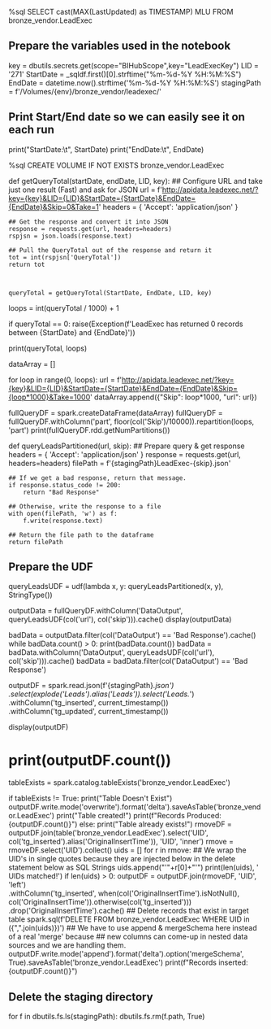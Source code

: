 

%sql
SELECT cast(MAX(LastUpdated) as TIMESTAMP) MLU FROM bronze_vendor.LeadExec



## Prepare the variables used in the notebook
key = dbutils.secrets.get(scope="BIHubScope",key="LeadExecKey")
LID = '271'
StartDate = _sqldf.first()[0].strftime("%m-%d-%Y %H:%M:%S")
EndDate = datetime.now().strftime('%m-%d-%Y %H:%M:%S')
stagingPath = f'/Volumes/{env}/bronze_vendor/leadexec/'


## Print Start/End date so we can easily see it on each run
print("StartDate:\t", StartDate)
print("EndDate:\t", EndDate)

%sql
CREATE VOLUME IF NOT EXISTS bronze_vendor.LeadExec

def getQueryTotal(startDate, endDate, LID, key):
    ## Configure URL and take just one result (Fast) and ask for JSON
    url = f'http://apidata.leadexec.net/?key={key}&LID={LID}&StartDate={StartDate}&EndDate={EndDate}&Skip=0&Take=1'
    headers = {
        'Accept': 'application/json'
    }

    ## Get the response and convert it into JSON
    response = requests.get(url, headers=headers)
    rspjsn = json.loads(response.text)

    ## Pull the QueryTotal out of the response and return it
    tot = int(rspjsn['QueryTotal'])
    return tot



    queryTotal = getQueryTotal(StartDate, EndDate, LID, key)
loops = int(queryTotal / 1000) + 1

if queryTotal == 0:
    raise(Exception(f'LeadExec has returned 0 records between {StartDate} and {EndDate}'))



print(queryTotal, loops)



dataArray = []

for loop in range(0, loops):
    url = f'http://apidata.leadexec.net/?key={key}&LID={LID}&StartDate={StartDate}&EndDate={EndDate}&Skip={loop*1000}&Take=1000'
    dataArray.append({"Skip": loop*1000, "url": url})

fullQueryDF = spark.createDataFrame(dataArray)
fullQueryDF = fullQueryDF.withColumn('part', floor(col('Skip')/10000)).repartition(loops, 'part')
print(fullQueryDF.rdd.getNumPartitions())



def queryLeadsPartitioned(url, skip):
    ## Prepare query & get response
    headers = {
        'Accept': 'application/json'
    }
    response = requests.get(url, headers=headers)
    filePath = f'{stagingPath}LeadExec-{skip}.json'

    ## If we get a bad response, return that message.
    if response.status_code != 200:
        return "Bad Response"

    ## Otherwise, write the response to a file
    with open(filePath, 'w') as f:
        f.write(response.text)
    
    ## Return the file path to the dataframe
    return filePath

## Prepare the UDF
queryLeadsUDF = udf(lambda x, y: queryLeadsPartitioned(x, y), StringType())


outputData = fullQueryDF.withColumn('DataOutput', queryLeadsUDF(col('url'), col('skip'))).cache()
display(outputData)



badData = outputData.filter(col('DataOutput') == 'Bad Response').cache()
while badData.count() > 0:
    print(badData.count())
    badData = badData.withColumn('DataOutput', queryLeadsUDF(col('url'), col('skip'))).cache()
    badData = badData.filter(col('DataOutput') == 'Bad Response')



outputDF = spark.read.json(f'{stagingPath}*.json') \
  .select(explode('Leads').alias('Leads')).select('Leads.*') \
  .withColumn('tg_inserted', current_timestamp()) \
  .withColumn('tg_updated', current_timestamp())

display(outputDF)
# print(outputDF.count())




tableExists = spark.catalog.tableExists('bronze_vendor.LeadExec')

if tableExists != True:
    print("Table Doesn't Exist")
    outputDF.write.mode('overwrite').format('delta').saveAsTable('bronze_vendor.LeadExec')
    print("Table created!")
    print(f"Records Produced: {outputDF.count()}")
else:
    print("Table already exists!")
    rmoveDF = outputDF.join(table('bronze_vendor.LeadExec').select('UID', col('tg_inserted').alias('OriginalInsertTime')), 'UID', 'inner')
    rmove = rmoveDF.select('UID').collect()
    uids = []
    for r in rmove:
        ## We wrap the UID's in single quotes because they are injected below in the delete statement below as SQL Strings
        uids.append("'"+r[0]+"'")
    print(len(uids), ' UIDs matched!') 
    if len(uids) > 0:
        outputDF = outputDF.join(rmoveDF, 'UID', 'left') \
            .withColumn('tg_inserted', when(col('OriginalInsertTime').isNotNull(), col('OriginalInsertTime')).otherwise(col('tg_inserted'))) \
            .drop('OriginalInsertTime').cache()
        ## Delete records that exist in target table
        spark.sql(f'DELETE FROM bronze_vendor.LeadExec WHERE  UID in ({",".join(uids)})')
    ## We have to use append & mergeSchema here instead of a real 'merge' because
    ## new columns can come-up in nested data sources and we are handling them.
    outputDF.write.mode('append').format('delta').option('mergeSchema', True).saveAsTable('bronze_vendor.LeadExec')
    print(f"Records inserted: {outputDF.count()}")
## Delete the staging directory 
for f in dbutils.fs.ls(stagingPath):
    dbutils.fs.rm(f.path, True)


